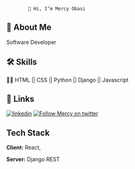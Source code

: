 
            👋 Hi, I’m Mercy Obasi





## 🚀 About Me
Software Developer



## 🛠 Skills
👩‍💻 HTML || CSS || Python || Django || Javascript


## 🔗 Links
[![linkedin](https://img.shields.io/badge/linkedin-0A66C2?style=for-the-badge&logo=linkedin&logoColor=white)](linkedin.com/in/mercy-obasi-ba89441a3)
[![Follow Mercy on twitter](https://img.shields.io/badge/twitter-1DA1F2?style=for-the-badge&logo=twitter&logoColor=white)](https://twitter.com/Mercy_OB_)


## Tech Stack

**Client:** React, 

**Server:** Django REST



<!---
MercyObasi/MercyObasi is a ✨ special ✨ repository because its `README.md` (this file) appears on your GitHub profile.
You can click the Preview link to take a look at your changes.
--->
